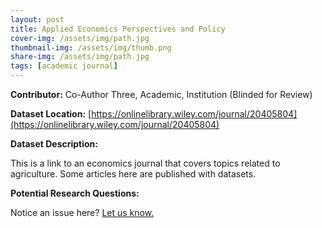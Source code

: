 ```yaml
---
layout: post
title: Applied Economics Perspectives and Policy
cover-img: /assets/img/path.jpg
thumbnail-img: /assets/img/thumb.png
share-img: /assets/img/path.jpg
tags: [academic journal]
---
```


**Contributor:** Co-Author Three, Academic, Institution (Blinded for Review)

**Dataset Location:** [https://onlinelibrary.wiley.com/journal/20405804](https://onlinelibrary.wiley.com/journal/20405804)

**Dataset Description:**

This is a link to an economics journal that covers topics related to agriculture. Some articles here are published with datasets.

**Potential Research Questions:**


Notice an issue here? [Let us know.](https://docs.google.com/forms/d/e/1FAIpQLSfFLEtWSlfe6gwBaoe-9OfE4BjtwaVx3IQg9ZsfCIJDrujrbA/viewform?usp=pp_url&entry.677199195=2023-03-21-applied-economics-perspectives-and-policy)
